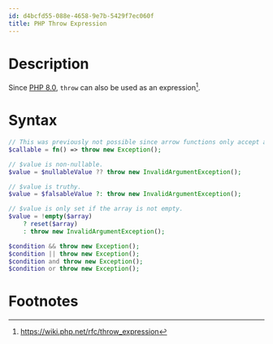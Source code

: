 ```yaml
---
id: d4bcfd55-088e-4658-9e7b-5429f7ec060f
title: PHP Throw Expression
---
```


# Description

Since [PHP 8.0](20201109133834-php_8_0), `throw` can also be used as an
expression[^1].

# Syntax

``` php
// This was previously not possible since arrow functions only accept a single expression while throw was a statement.
$callable = fn() => throw new Exception();

// $value is non-nullable.
$value = $nullableValue ?? throw new InvalidArgumentException();

// $value is truthy.
$value = $falsableValue ?: throw new InvalidArgumentException();

// $value is only set if the array is not empty.
$value = !empty($array)
    ? reset($array)
    : throw new InvalidArgumentException();

$condition && throw new Exception();
$condition || throw new Exception();
$condition and throw new Exception();
$condition or throw new Exception();
```

# Footnotes

[^1]: <https://wiki.php.net/rfc/throw_expression>

